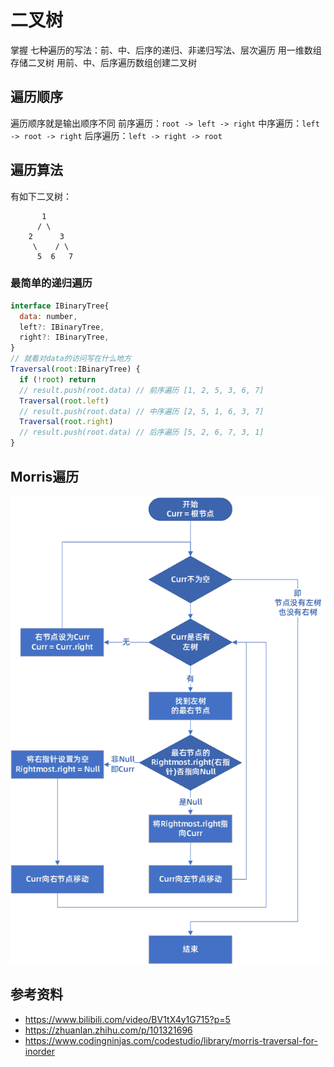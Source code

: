 # 二叉树
掌握
七种遍历的写法：前、中、后序的递归、非递归写法、层次遍历
用一维数组存储二叉树
用前、中、后序遍历数组创建二叉树

## 遍历顺序
遍历顺序就是输出顺序不同
前序遍历：`root -> left -> right`
中序遍历：`left -> root -> right`
后序遍历：`left -> right -> root`

## 遍历算法
有如下二叉树：

```
       1
      / \
    2      3
     \    / \
      5  6   7
```

### 最简单的递归遍历
```js
interface IBinaryTree{
  data: number,
  left?: IBinaryTree,
  right?: IBinaryTree,
}
// 就看对data的访问写在什么地方
Traversal(root:IBinaryTree) {
  if (!root) return
  // result.push(root.data) // 前序遍历 [1, 2, 5, 3, 6, 7]
  Traversal(root.left)
  // result.push(root.data) // 中序遍历 [2, 5, 1, 6, 3, 7]
  Traversal(root.right)
  // result.push(root.data) // 后序遍历 [5, 2, 6, 7, 3, 1]
}
```

## Morris遍历
![](Morris遍历流程图.png)

## 参考资料
* https://www.bilibili.com/video/BV1tX4y1G715?p=5
* https://zhuanlan.zhihu.com/p/101321696
* https://www.codingninjas.com/codestudio/library/morris-traversal-for-inorder